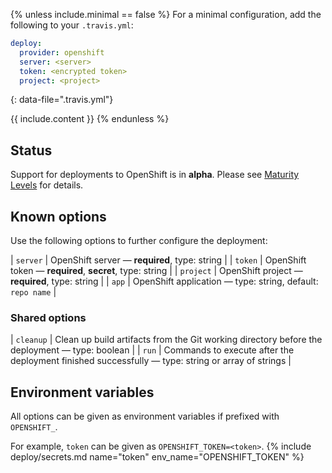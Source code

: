{% unless include.minimal == false %}
For a minimal configuration, add the following to your `.travis.yml`:

```yaml
deploy:
  provider: openshift
  server: <server>
  token: <encrypted token>
  project: <project>
```
{: data-file=".travis.yml"}



{{ include.content }}
{% endunless %}

## Status

Support for deployments to OpenShift is in **alpha**. Please see [Maturity Levels](/user/deployment-v2#maturity-levels) for details.
## Known options

Use the following options to further configure the deployment:

| `server` | OpenShift server &mdash; **required**, type: string |
| `token` | OpenShift token &mdash; **required**, **secret**, type: string |
| `project` | OpenShift project &mdash; **required**, type: string |
| `app` | OpenShift application &mdash; type: string, default: `repo name` |

### Shared options

| `cleanup` | Clean up build artifacts from the Git working directory before the deployment &mdash; type: boolean |
| `run` | Commands to execute after the deployment finished successfully &mdash; type: string or array of strings |

## Environment variables

All options can be given as environment variables if prefixed with `OPENSHIFT_`.

For example, `token` can be given as `OPENSHIFT_TOKEN=<token>`.
{% include deploy/secrets.md name="token" env_name="OPENSHIFT_TOKEN" %}